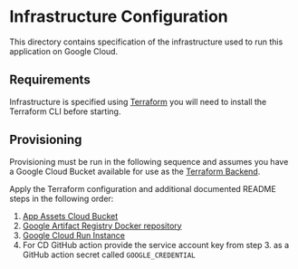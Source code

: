 # Infrastructure Configuration

This directory contains specification of the infrastructure used to run this
application on Google Cloud.

## Requirements

Infrastructure is specified using [Terraform](https://www.terraform.io/) you
will need to install the Terraform CLI before starting.

## Provisioning

Provisioning must be run in the following sequence and assumes you have a Google
Cloud Bucket available for use as the [Terraform
Backend](https://developer.hashicorp.com/terraform/language/settings/backends/gcs).

Apply the Terraform configuration and additional documented README steps in the
following order:

1. [App Assets Cloud Bucket](./bucket/README.md)
2. [Google Artifact Registry Docker repository](./docker-repo/README.md)
3. [Google Cloud Run Instance](./cloud-run/README.md)
4. For CD GitHub action provide the service account key from step 3. as a GitHub
   action secret called `GOOGLE_CREDENTIAL`
